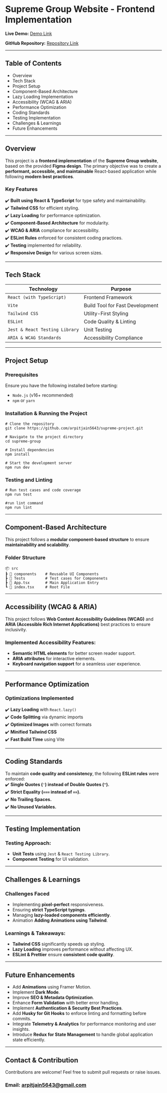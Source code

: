 # **Supreme Group Website \- Frontend Implementation**

 **Live Demo:** [Demo Link](https://supreme-group.netlify.app/)

 **GitHub Repository:** [Repository Link](https://github.com/arpitjain5643/supreme-project.git) 

---

##  Table of Contents

*  Overview  
*  Tech Stack  
*  Project Setup  
*  Component-Based Architecture  
*  Lazy Loading Implementation  
*  Accessibility (WCAG & ARIA)  
*  Performance Optimization  
*  Coding Standards  
*  Testing Implementation  
*  Challenges & Learnings  
*  Future Enhancements

---

##  Overview

This project is a **frontend implementation** of the **Supreme Group website**, based on the provided **Figma design**. The primary objective was to create a **performant, accessible, and maintainable** React-based application while following **modern best practices**.

###  Key Features

✔️ **Built using React & TypeScript** for type safety and maintainability.  
✔️ **Tailwind CSS** for efficient styling.  
✔️ **Lazy Loading** for performance optimization.  
✔️ **Component-Based Architecture** for modularity.  
✔️ **WCAG & ARIA** compliance for accessibility.  
✔️ **ESLint Rules** enforced for consistent coding practices.  
✔️ **Testing** implemented for reliability.  
✔️ **Responsive Design** for various screen sizes.

---

##  Tech Stack

| Technology | Purpose |
| ----- | ----- |
| `React (with TypeScript)` | Frontend Framework |
| `Vite` | Build Tool for Fast Development |
| `Tailwind CSS` | Utility-First Styling |
| `ESLint` | Code Quality & Linting |
| `Jest & React Testing Library` | Unit Testing |
| `ARIA & WCAG Standards` | Accessibility Compliance |

---

##  Project Setup

###  Prerequisites

Ensure you have the following installed before starting:

* `Node.js` (v16+ recommended)  
* `npm` or `yarn`

###  Installation & Running the Project


`# Clone the repository`  
`git clone https://github.com/arpitjain5643/supreme-project.git`

`# Navigate to the project directory`  
`cd supreme-group`

`# Install dependencies`  
`npm install  `

`# Start the development server`  
`npm run dev  `

###  Testing and Linting 


`# Run test cases and code coverage`  
`npm run test `

`#run lint command `  
`npm run lint`


---

##  Component-Based Architecture

This project follows a **modular component-based structure** to ensure **maintainability and scalability**.

###  Folder Structure
  
`📦 src`  
 `┣ 📂 components    # Reusable UI Components`  
 `┣ 📂 Tests         # Test cases for Componenets`  
 `┣ 📜 App.tsx       # Main Application Entry`  
 `┗ 📜 index.tsx     # Root File`

---

##  Accessibility (WCAG & ARIA)

This project follows **Web Content Accessibility Guidelines (WCAG)** and **ARIA (Accessible Rich Internet Applications)** best practices to ensure inclusivity.

###  Implemented Accessibility Features:

* **Semantic HTML elements** for better screen reader support.  
* **ARIA attributes** for interactive elements.  
* **Keyboard navigation support** for a seamless user experience.

---

##  Performance Optimization

###  Optimizations Implemented

✔️ **Lazy Loading** with `React.lazy()`  
✔️ **Code Splitting** via dynamic imports  
✔️ **Optimized Images** with correct formats  
✔️ **Minified Tailwind CSS**  
✔️ **Fast Build Time** using Vite

---

##  Coding Standards

To maintain **code quality and consistency**, the following **ESLint rules** were enforced:  
✔️ **Single Quotes (`'`) instead of Double Quotes (`"`).**  
✔️ **Strict Equality (`===` instead of `==`).**  
✔️ **No Trailing Spaces.**  
✔️ **No Unused Variables.**

---

##  Testing Implementation

###  Testing Approach:

* **Unit Tests** using `Jest` & `React Testing Library`.  
* **Component Testing** for UI validation.

---

##  Challenges & Learnings

### Challenges Faced

* Implementing **pixel-perfect** responsiveness.  
* Ensuring **strict TypeScript typings**.  
* Managing **lazy-loaded components efficiently**.
* Animation **Adding Animations using Tailwind**.


### Learnings & Takeaways:

* **Tailwind CSS** significantly speeds up styling.  
* **Lazy Loading** improves performance without affecting UX.  
* **ESLint & Prettier** ensure **consistent code quality**.

---

##  Future Enhancements

* Add **Animations** using Framer Motion.  
* Implement **Dark Mode**.  
* Improve **SEO & Metadata Optimization**.  
* Enhance **Form Validation** with better error handling.
* Implement **Authentication & Security Best Practices**.
* Add **Husky for Git Hooks** to enforce linting and formatting before commits.
* Integrate **Telemetry & Analytics** for performance monitoring and user insights.
* Introduce **Redux for State Management** to handle global application state efficiently.


---

## Contact & Contribution

Contributions are welcome!  Feel free to submit pull requests or raise issues.


###  Email: arpitjain5643@gmail.com

